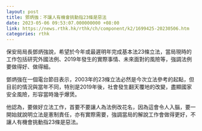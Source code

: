 ```yaml
---
layout: post
title: 鄧炳強：不讓人有機會挑動指23條是惡法
date: 2023-05-06 09:53:07.000000000 +08:00
link: https://news.rthk.hk/rthk/ch/component/k2/1699425-20230506.htm
categories: rthk
---
```


保安局局長鄧炳強說，希望於今年或最遲明年完成基本法23條立法，當局現時的工作包括研究外國法例、2019年發生的實際事情、未來面對的風險等，強調法例要做得好、做得細。

鄧炳強在一個電台節目表示，2003年的23條立法必然是今次立法參考的起點，但目前的情況與當年不同，特別是2019年後，社會發生翻天覆地的改變，盡顯國家安全風險，形容當時幾乎爆煲。

他認為，要做好立法工作，首要不要讓人為法例改花名，因為這會令人入腦，要一開始就說明立法是憲制責任，亦有實際需要，強調當局的解說工作會做得更好，不讓人有機會挑動指23條是惡法。
